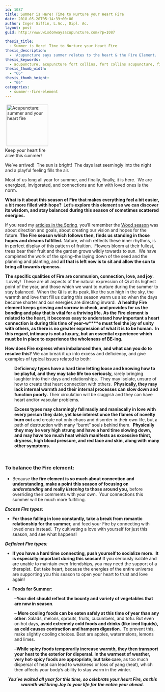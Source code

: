 ```yaml
---
id: 1087
title: Summer is Here! Time to Nurture your Heart Fire
date: 2018-05-20T05:14:39+00:00
author: Inger Giffin, L.Ac., Dipl. Ac.
layout: post
guid: http://www.wisdomwaysacupuncture.com/?p=1087

thesis_title:
  - Summer is Here! Time to Nurture your Heart Fire
thesis_description:
  - 'Acupuncture says summer relates to the heart & the Fire Element.  Tips for staying balanced as we head through the summer months.  '
thesis_keywords:
  - acupuncture, acupuncture fort collins, fort collins acupuncture, fire element
thesis_thumb_width:
  - "66"
thesis_thumb_height:
  - "66"
categories:
  - summer--fire-element
---
```

<div style="width: 145px" class="wp-caption alignleft">
  <img style="margin: 5px; border: 0pt none;" title="Acupuncture theory and Chinese Medicine help you awaken your heart fire." src="https://origin.ih.constantcontact.com/fs085/1102844965003/img/81.jpg" alt="Acupuncture: summer and your heart fire" width="135" height="135" align="left" border="0" hspace="5" vspace="5" />
  
  <p class="wp-caption-text">
    Keep your heart fire alive this summer!
  </p>
</div>

We&#8217;ve arrived!  The sun is bright!  The days last seemingly into the night and a playful feeling fills the air.

Most of us long all year for summer, and finally, finally, it is here.  We are energized, invigorated, and connections and fun with loved ones is the norm.

**What is it about this season of Fire that makes everything feel a bit easier, a bit more filled with hope?  Let&#8217;s explore this element so we can discover its wisdom, and stay balanced during this season of sometimes scattered energies.**

If you read my [articles in the Spring](http://www.wisdomwaysacupuncture.com/2018/05/15/ready-set-wood-season-what-acupuncture-theory-has-to-say-about-spring/), you&#8217;ll remember the [Wood season](http://www.wisdomwaysacupuncture.com/2018/05/10/the-wood-element-of-acupuncture-theory/) was about direction and goals, about creating our vision and hopes for the future. **The Fire season which follows then, finds us standing in those hopes and dreams fulfilled.** Nature, which reflects these inner rhythms, is in perfect display of this pattern of fruition.  Flowers bloom at their fullest, trees bear their fruit and the garden grows wildly towards to sun.  We have completed the work of the spring&#8211;the laying down of the seed and the planning and planting, and **all that is left now is to sit and allow the sun to bring all towards ripeness.** 

**The specific qualities of Fire are communion, connection, love, and joy**.  Lovely!  These are all aspects of the natural expression of Qi at its highest point of the year, and those which we want to nurture during the summer to stay balanced.  When the Qi is at its peak, like the sun high in the sky, the warmth and love that fill us during this season warm us also when the days become shorter and our energies are directing inward.  **A healthy Fire element keeps grieving and sorrow in check, and provides for us the bonding and play that is vital for a thriving life.** **As the Fire element is related to the heart, it becomes easy to understand how important a heart connection is during this time of year&#8211;w****e must feel the joy of unity with others, as there is no greater expression of what it is to be human.  In this regard, intimacy is not a luxury, but an essential experience which must be in place to experience the wholeness of BE-ing.** 

**How does Fire express when imbalanced then, and what can you do to resolve this?** We can break it up into excess and deficiency, and give examples of typical issues related to both:

<p style="padding-left: 30px;">
  <strong>Deficiency types have a hard time letting loose and knowing how to be playful, and they may take life too seriously, </strong>rarely bringing laughter into their days and relationships.  They may isolate, unsure of how to create that heart connection with others.  <strong>Physically, they may lack internal warmth and their internal processes can slow down and function poorly.</strong> Their circulation will be sluggish and they can have heart and/or vascular problems.
</p>

<p style="padding-left: 30px;">
  <strong>Excess types may charmingly fall madly and maniacally in love with every person they date, yet lose interest once the flames of novelty burn out </strong>and create not only chaos and disorder in their own life, but a path of destruction with many &#8220;burnt&#8221; souls behind them.  <strong>Physically they may be very high strung and have a hard time slowing down, and may have too much heat which manifests as excessive thirst, dryness, high blood pressure, and red face and skin, along with many other symptoms. </strong>
</p>

&nbsp;

### **To balance the Fire element:**

<ul type="disc">
  <li>
    Because <strong>the fire element is so much about connection and understanding, make a point this season of focusing on <em>understanding</em> and really <em>listening</em> to those around you,</strong> before overriding their comments with your own.  Your connections this summer will be much more fulfilling.
  </li>
</ul>

**_Excess Fire types:_**

<ul type="disc">
  <li>
    <strong>For those falling in love constantly, take a break from romantic relationship for the summer,</strong> and feed your Fire by connecting with loved ones instead.  Try cultivating a love with yourself for just this season, and see what happens!
  </li>
</ul>

**_Deficient Fire types:_** 

<ul type="disc">
  <li>
    <strong>If you have a hard time connecting, push yourself to socialize more.  It is especially important during this season!</strong> If you seriously isolate and are unable to maintain even friendships, you may need the support of a therapist.  But take heart, because the energies of the entire universe are supporting you this season to open your heart to trust and love again!
  </li>
</ul>

<ul type="disc">
  <li>
    <strong>Foods for Summer:</strong>
  </li>
</ul>

<p style="padding-left: 30px;">
  &#8211;<strong>Your</strong> <strong>diet should reflect the bounty and variety of vegetables that are now in season</strong>.
</p>

<p style="padding-left: 30px;">
  &#8211; <strong>More cooling foods can be eaten safely at this time of year than any other</strong>: Salads, melons, sprouts, fruits, cucumbers, and tofu. But even on hot days, <strong>avoid extremely cold foods and drinks (like iced liquids), as cold causes contraction and hampers digestion</strong>.  To prevent this, make slightly cooling choices. Best are apples, watermelons, lemons and limes.
</p>

<p style="padding-left: 30px;">
  &#8211;<strong>While spicy foods temporarily increase warmth, they then transport your heat to the exterior for dispersal. </strong><strong>In the warmest of weather, very hot-spicy foods are appropriate, but take care</strong>, as too much dispersal of heat can lead to weakness or loss of yang (heat), which then affects your body&#8217;s ability to stay warm in the winter.
</p>

<p style="text-align: center;">
  <strong><em>You&#8217;ve waited all year for this time, so celebrate your heart Fire, as this warmth will bring Joy to your life for the entire year ahead. </em></strong>
</p>

&nbsp;